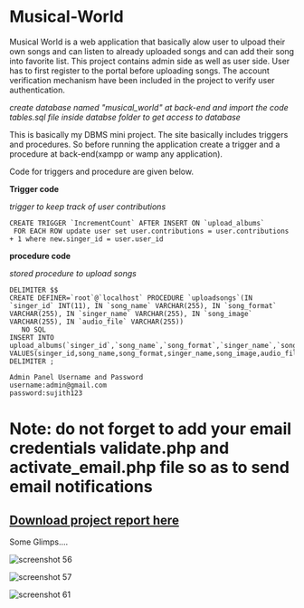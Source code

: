 # Musical-World
Musical World is a web application that basically alow user to ulpoad their own songs and can listen to already uploaded songs and can add their song into favorite list.
This project contains admin side as well as user side.
User has to first register to the portal before uploading songs.
The account verification mechanism have been included in the project to verify user authentication.

*create database named "musical_world" at back-end and import the code tables.sql file inside databse folder to get access to database*

This is basically my DBMS mini project.
The site basically includes triggers and procedures.
So before running the application create a trigger and a procedure at back-end(xampp or wamp any application).

Code for triggers and procedure are given below.

****Trigger code****

*trigger to keep track of user contributions*
```mysql
CREATE TRIGGER `IncrementCount` AFTER INSERT ON `upload_albums`
 FOR EACH ROW update user set user.contributions = user.contributions + 1 where new.singer_id = user.user_id
 ```
 ****procedure code****
 
 *stored procedure to upload songs*
 ```mysql
 DELIMITER $$
CREATE DEFINER=`root`@`localhost` PROCEDURE `uploadsongs`(IN `singer_id` INT(11), IN `song_name` VARCHAR(255), IN `song_format` VARCHAR(255), IN `singer_name` VARCHAR(255), IN `song_image` VARCHAR(255), IN `audio_file` VARCHAR(255))
    NO SQL
INSERT INTO upload_albums(`singer_id`,`song_name`,`song_format`,`singer_name`,`song_image`,`audio_file`) VALUES(singer_id,song_name,song_format,singer_name,song_image,audio_file)$$
DELIMITER ;
```
```
Admin Panel Username and Password
username:admin@gmail.com
password:sujith123
```
#  Note: do not forget to add your email credentials validate.php and activate_email.php file so as to send email notifications

## [Download project report here](https://bit.ly/4cWSiQ9)


Some Glimps....

![screenshot 56](https://user-images.githubusercontent.com/38497682/52524811-476dc100-2cc7-11e9-9269-acc1bf00997c.png)


![screenshot 57](https://user-images.githubusercontent.com/38497682/52524822-610f0880-2cc7-11e9-8ad6-ff56945583d0.png)


![screenshot 61](https://user-images.githubusercontent.com/38497682/52524832-80a63100-2cc7-11e9-902a-62b0b52d14a1.png)


